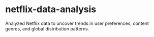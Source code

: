 # netflix-data-analysis
Analyzed Netflix data to uncover trends in user preferences, content genres, and global distribution patterns.
